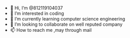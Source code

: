 - 👋 Hi, I’m @812119104037
- 👀 I’m interested in coding
- 🌱 I’m currently learning computer science engineering
- 💞️ I’m looking to collaborate on well reputed company
- 📫 How to reach me ,may through mail

<!---
812119104037/812119104037 is a ✨ special ✨ repository because its `README.md` (this file) appears on your GitHub profile.
You can click the Preview link to take a look at your changes.
--->
